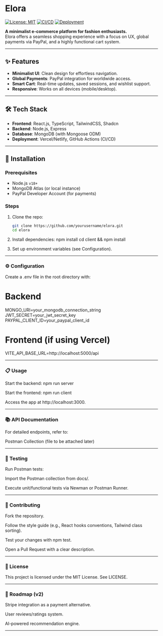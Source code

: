 # Elora

[![License: MIT](https://img.shields.io/badge/License-MIT-blue.svg)](LICENSE)
[![CI/CD](https://github.com/yourusername/elora/actions/workflows/main.yml/badge.svg)](https://github.com/yourusername/elora/actions)
[![Deployment](https://img.shields.io/badge/Deployed%20on-Vercel-black)](https://elora.vercel.app)

**A minimalist e-commerce platform for fashion enthusiasts.**  
Elora offers a seamless shopping experience with a focus on UX, global payments via PayPal, and a highly functional cart system.

---

## ✨ Features

- **Minimalist UI**: Clean design for effortless navigation.
- **Global Payments**: PayPal integration for worldwide access.
- **Smart Cart**: Real-time updates, saved sessions, and wishlist support.
- **Responsive**: Works on all devices (mobile/desktop).

---

## 🛠️ Tech Stack

- **Frontend**: React.js, TypeScript, TailwindCSS, Shadcn
- **Backend**: Node.js, Express
- **Database**: MongoDB (with Mongoose ODM)
- **Deployment**: Vercel/Netlify, GitHub Actions (CI/CD)

---

## 🚀 Installation

### Prerequisites

- Node.js `v18+`
- MongoDB Atlas (or local instance)
- PayPal Developer Account (for payments)

### Steps

1. Clone the repo:

   ```bash
   git clone https://github.com/yourusername/elora.git
   cd elora

   ```

2. Install dependencies:
   npm install
   cd client && npm install

3. Set up environment variables (see Configuration).

---

### ⚙️ Configuration

Create a .env file in the root directory with:

# Backend

MONGO_URI=your_mongodb_connection_string
JWT_SECRET=your_jwt_secret_key
PAYPAL_CLIENT_ID=your_paypal_client_id

# Frontend (if using Vercel)

VITE_API_BASE_URL=http://localhost:5000/api

---

### 📋 Usage

Start the backend: npm run server

Start the frontend: npm run client

Access the app at http://localhost:3000.

---

### 📚 API Documentation

For detailed endpoints, refer to:

Postman Collection (file to be attached later)

---

### 🧪 Testing

Run Postman tests:

Import the Postman collection from docs/.

Execute unit/functional tests via Newman or Postman Runner.

---

### 🤝 Contributing

Fork the repository.

Follow the style guide (e.g., React hooks conventions, Tailwind class sorting).

Test your changes with npm test.

Open a Pull Request with a clear description.

---

### 📜 License

This project is licensed under the MIT License. See LICENSE.

---

### 🌟 Roadmap (v2)

Stripe integration as a payment alternative.

User reviews/ratings system.

AI-powered recommendation engine.

---
